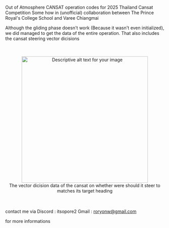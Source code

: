 Out of Atmosphere CANSAT operation codes for 2025 Thailand Cansat Competition
Some how in (unofficial) collaboration between The Prince Royal's College School and Varee Chiangmai

Although the gliding phase doesn't work (Because it wasn't even initialized), we did managed to get the data of the entire operation. 
That also includes the cansat steering vector dicisions



<br>
<br>



<div align="center">
  <img src="https://github.com/user-attachments/assets/a015383d-f600-4d13-bb96-537ffb7df3fe" alt="Descriptive alt text for your image" width="400">
  <br>
  The vector dicision data of the cansat on whether were should it steer to matches its target heading
</div>

<br>
<br>















contact me via
Discord : itsopore2
Gmail : roryonw@gmail.com 

for more informations

